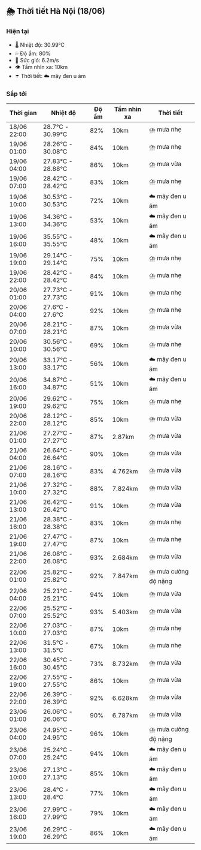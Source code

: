## 🌦️ Thời tiết Hà Nội (18/06)

### Hiện tại

- 🌡️ Nhiệt độ: 30.99℃
- 💦 Độ ẩm: 80%
- 💨 Sức gió: 6.2m/s
- 👁️ Tầm nhìn xa: 10km
- ☂️ Thời tiết: ☁️ mây đen u ám

### Sắp tới

| Thời gian | Nhiệt độ | Độ ẩm | Tầm nhìn xa | Thời tiết |
| --- | --- | --- | --- | --- |
| 18/06 22:00 | 28.7℃ - 30.99℃ | 82% | 10km | ⛈️ mưa nhẹ |
| 19/06 01:00 | 28.26℃ - 30.08℃ | 84% | 10km | ⛈️ mưa nhẹ |
| 19/06 04:00 | 27.83℃ - 28.88℃ | 86% | 10km | ⛈️ mưa vừa |
| 19/06 07:00 | 28.42℃ - 28.42℃ | 83% | 10km | ⛈️ mưa nhẹ |
| 19/06 10:00 | 30.53℃ - 30.53℃ | 72% | 10km | ☁️ mây đen u ám |
| 19/06 13:00 | 34.36℃ - 34.36℃ | 53% | 10km | ☁️ mây đen u ám |
| 19/06 16:00 | 35.55℃ - 35.55℃ | 48% | 10km | ☁️ mây đen u ám |
| 19/06 19:00 | 29.14℃ - 29.14℃ | 75% | 10km | ⛈️ mưa nhẹ |
| 19/06 22:00 | 28.42℃ - 28.42℃ | 84% | 10km | ⛈️ mưa nhẹ |
| 20/06 01:00 | 27.73℃ - 27.73℃ | 91% | 10km | ⛈️ mưa nhẹ |
| 20/06 04:00 | 27.6℃ - 27.6℃ | 92% | 10km | ⛈️ mưa nhẹ |
| 20/06 07:00 | 28.21℃ - 28.21℃ | 87% | 10km | ⛈️ mưa vừa |
| 20/06 10:00 | 30.56℃ - 30.56℃ | 69% | 10km | ⛈️ mưa nhẹ |
| 20/06 13:00 | 33.17℃ - 33.17℃ | 56% | 10km | ☁️ mây đen u ám |
| 20/06 16:00 | 34.87℃ - 34.87℃ | 51% | 10km | ☁️ mây đen u ám |
| 20/06 19:00 | 29.62℃ - 29.62℃ | 75% | 10km | ⛈️ mưa nhẹ |
| 20/06 22:00 | 28.12℃ - 28.12℃ | 85% | 10km | ⛈️ mưa vừa |
| 21/06 01:00 | 27.27℃ - 27.27℃ | 87% | 2.87km | ⛈️ mưa vừa |
| 21/06 04:00 | 26.64℃ - 26.64℃ | 90% | 10km | ⛈️ mưa vừa |
| 21/06 07:00 | 28.16℃ - 28.16℃ | 83% | 4.762km | ⛈️ mưa vừa |
| 21/06 10:00 | 27.32℃ - 27.32℃ | 88% | 7.824km | ⛈️ mưa vừa |
| 21/06 13:00 | 26.42℃ - 26.42℃ | 91% | 10km | ⛈️ mưa vừa |
| 21/06 16:00 | 28.38℃ - 28.38℃ | 83% | 10km | ⛈️ mưa nhẹ |
| 21/06 19:00 | 27.47℃ - 27.47℃ | 87% | 10km | ⛈️ mưa nhẹ |
| 21/06 22:00 | 26.08℃ - 26.08℃ | 93% | 2.684km | ⛈️ mưa vừa |
| 22/06 01:00 | 25.82℃ - 25.82℃ | 92% | 7.847km | ⛈️ mưa cường độ nặng |
| 22/06 04:00 | 25.21℃ - 25.21℃ | 94% | 10km | ⛈️ mưa vừa |
| 22/06 07:00 | 25.52℃ - 25.52℃ | 93% | 5.403km | ⛈️ mưa vừa |
| 22/06 10:00 | 27.03℃ - 27.03℃ | 87% | 10km | ⛈️ mưa nhẹ |
| 22/06 13:00 | 31.5℃ - 31.5℃ | 67% | 10km | ⛈️ mưa nhẹ |
| 22/06 16:00 | 30.45℃ - 30.45℃ | 73% | 8.732km | ⛈️ mưa vừa |
| 22/06 19:00 | 27.55℃ - 27.55℃ | 86% | 10km | ⛈️ mưa vừa |
| 22/06 22:00 | 26.39℃ - 26.39℃ | 92% | 6.628km | ⛈️ mưa vừa |
| 23/06 01:00 | 26.06℃ - 26.06℃ | 90% | 6.787km | ⛈️ mưa vừa |
| 23/06 04:00 | 24.95℃ - 24.95℃ | 96% | 10km | ⛈️ mưa cường độ nặng |
| 23/06 07:00 | 25.24℃ - 25.24℃ | 94% | 10km | ☁️ mây đen u ám |
| 23/06 10:00 | 27.13℃ - 27.13℃ | 85% | 10km | ☁️ mây đen u ám |
| 23/06 13:00 | 28.4℃ - 28.4℃ | 77% | 10km | ☁️ mây đen u ám |
| 23/06 16:00 | 27.99℃ - 27.99℃ | 79% | 10km | ☁️ mây đen u ám |
| 23/06 19:00 | 26.29℃ - 26.29℃ | 86% | 10km | ☁️ mây đen u ám |
